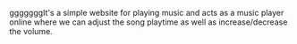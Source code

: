 gggggggIt's a simple website for playing music and acts as a music player online where we can adjust the song playtime as well as increase/decrease the volume.
